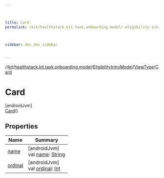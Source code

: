 ```yaml
---



title: Card
permalink: /kit/healthstack.kit.task.onboarding.model/-eligibility-intro-model/-view-type/-card/index.html



sidebar: dev_doc_sidebar


---
```




//[kit](/kit.html)/[healthstack.kit.task.onboarding.model](../../../index.html)/[EligibilityIntroModel](../../index.html)/[ViewType](../index.html)/[Card](index.html)



# Card



[androidJvm]\
[Card](index.html)()



## Properties


| Name | Summary |
|---|---|
| [name](../../../../healthstack.kit.ui/-button-shape/-s-q-u-a-r-e/index.html#-372974862%2FProperties%2F-106109196) | [androidJvm]<br>val [name](../../../../healthstack.kit.ui/-button-shape/-s-q-u-a-r-e/index.html#-372974862%2FProperties%2F-106109196): [String](https://kotlinlang.org/api/latest/jvm/stdlib/kotlin/-string/index.html) |
| [ordinal](../../../../healthstack.kit.ui/-button-shape/-s-q-u-a-r-e/index.html#-739389684%2FProperties%2F-106109196) | [androidJvm]<br>val [ordinal](../../../../healthstack.kit.ui/-button-shape/-s-q-u-a-r-e/index.html#-739389684%2FProperties%2F-106109196): [Int](https://kotlinlang.org/api/latest/jvm/stdlib/kotlin/-int/index.html) |



